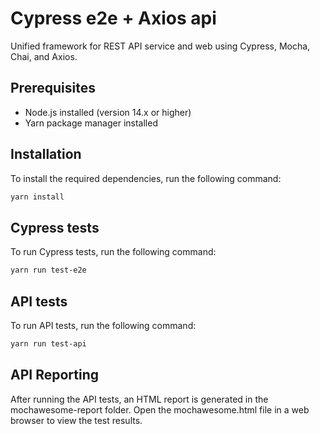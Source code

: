 # Cypress e2e + Axios api

Unified framework for REST API service and web using Cypress, Mocha, Chai, and Axios.

## Prerequisites

- Node.js installed (version 14.x or higher)
- Yarn package manager installed

## Installation

To install the required dependencies, run the following command:

```bash
yarn install
```

## Cypress tests

To run Cypress tests, run the following command:
```bash
yarn run test-e2e
```

## API tests

To run API tests, run the following command:
```bash
yarn run test-api
```

## API Reporting
After running the API tests, an HTML report is generated in the mochawesome-report folder. Open the mochawesome.html file in a web browser to view the test results.

